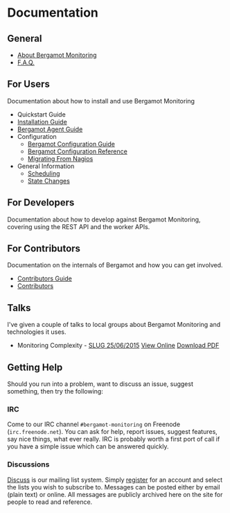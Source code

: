 # Documentation

## General

* [About Bergamot Monitoring](/docs/about)
* [F.A.Q.](/docs/faq)

## For Users

Documentation about how to install and use Bergamot Monitoring

* Quickstart Guide
* [Installation Guide](/docs/user/install/guide)
* [Bergamot Agent Guide](/docs/user/agent/guide)
* Configuration
    * [Bergamot Configuration Guide](/docs/user/config/guide)
    * [Bergamot Configuration Reference](/docs/user/config/reference)
    * [Migrating From Nagios](/docs/user/config/convert)
* General Information
    * [Scheduling](/docs/user/general/scheduling)
    * [State Changes](/docs/user/general/state_changes)

## For Developers

Documentation about how to develop against Bergamot Monitoring, covering using 
the REST API and the worker APIs.

## For Contributors

Documentation on the internals of Bergamot and how you can get involved.

* [Contributors Guide](/docs/contributors/guide)
* [Contributors](/people)

## Talks

I've given a couple of talks to local groups about Bergamot Monitoring and 
technologies it uses.

* Monitoring Complexity - [SLUG 25/06/2015](https://shropshirelug.wordpress.com/2015/06/22/meeting-25th-june-chris-ellis-talks-monitoring-with-bergamot/) [View Online](https://docs.google.com/presentation/d/1u1mSojHiBZNMlnyshryMTSDI1x6CrFMUX66T7zVWdLg/pub?start=false&loop=false&delayms=10000&slide=id.ga21379c4a_1_1) [Download PDF](/talks/Monitoring_Complexity.pdf)

## Getting Help

Should you run into a problem, want to discuss an issue, suggest something, then 
try the following:

### IRC

Come to our IRC channel `#bergamot-monitoring` on Freenode (`irc.freenode.net`). 
You can ask for help, report issues, suggest features, say nice things, what ever 
really.  IRC is probably worth a first port of call if you have a simple issue 
which can be answered quickly.

### Discussions

[Discuss](/discuss/) is our mailing list system.  Simply [register](/discuss/register) 
for an account and select the lists you wish to subscribe to.  Messages can be posted 
either by email (plain text) or online.  All messages are publicly archived here 
on the site for people to read and reference.

